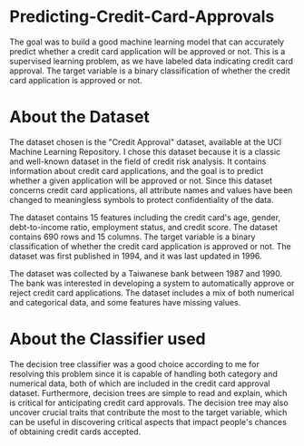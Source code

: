 # Predicting-Credit-Card-Approvals
The goal was to build a good machine learning model that can accurately predict whether a credit card application will be approved or not. This is a supervised learning problem, as we have labeled data indicating credit card approval. The target variable is a binary classification of whether the credit card application is approved or not.

# About the Dataset
The dataset chosen is the "Credit Approval" dataset, available at the UCI Machine Learning Repository. I chose this dataset because it is a classic and well-known dataset in the field of credit risk analysis. It contains information about credit card applications, and the goal is to predict whether a given application will be approved or not. Since this dataset concerns credit card applications, all attribute names and values have been changed to meaningless symbols to protect confidentiality of the data.

The dataset contains 15 features including the credit card's age, gender, debt-to-income ratio, employment status, and credit score. The dataset contains 690 rows and 15 columns. The target variable is a binary classification of whether the credit card application is approved or not. The dataset was first published in 1994, and it was last updated in 1996.

The dataset was collected by a Taiwanese bank between 1987 and 1990. The bank was interested in developing a system to automatically approve or reject credit card applications. The dataset includes a mix of both numerical and categorical data, and some features have missing values.

# About the Classifier used
The decision tree classifier was a good choice according to me for resolving this problem since it is capable of handling both category and numerical data, both of which are included in the credit card approval dataset. Furthermore, decision trees are simple to read and explain, which is critical for anticipating credit card approvals. The decision tree may also uncover crucial traits that contribute the most to the target variable, which can be useful in discovering critical aspects that impact people's chances of obtaining credit cards accepted.
